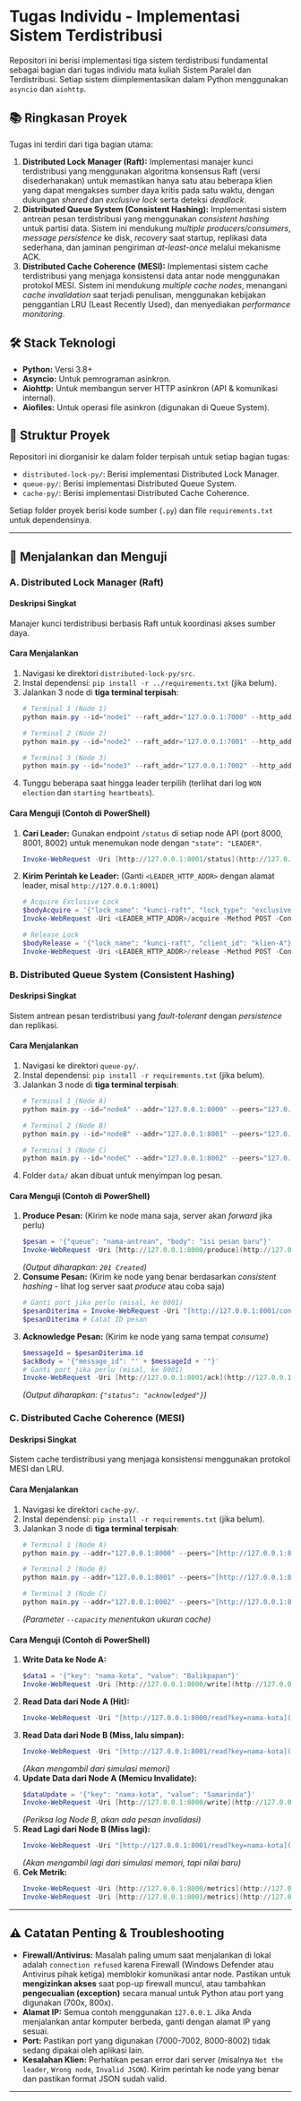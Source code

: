 # Tugas Individu - Implementasi Sistem Terdistribusi

Repositori ini berisi implementasi tiga sistem terdistribusi fundamental sebagai bagian dari tugas individu mata kuliah Sistem Paralel dan Terdistribusi. Setiap sistem diimplementasikan dalam Python menggunakan `asyncio` dan `aiohttp`.

## 📚 Ringkasan Proyek

Tugas ini terdiri dari tiga bagian utama:

1.  **Distributed Lock Manager (Raft):** Implementasi manajer kunci terdistribusi yang menggunakan algoritma konsensus Raft (versi disederhanakan) untuk memastikan hanya satu atau beberapa klien yang dapat mengakses sumber daya kritis pada satu waktu, dengan dukungan *shared* dan *exclusive lock* serta deteksi *deadlock*.
2.  **Distributed Queue System (Consistent Hashing):** Implementasi sistem antrean pesan terdistribusi yang menggunakan *consistent hashing* untuk partisi data. Sistem ini mendukung *multiple producers/consumers*, *message persistence* ke disk, *recovery* saat startup, replikasi data sederhana, dan jaminan pengiriman *at-least-once* melalui mekanisme ACK.
3.  **Distributed Cache Coherence (MESI):** Implementasi sistem cache terdistribusi yang menjaga konsistensi data antar node menggunakan protokol MESI. Sistem ini mendukung *multiple cache nodes*, menangani *cache invalidation* saat terjadi penulisan, menggunakan kebijakan penggantian LRU (Least Recently Used), dan menyediakan *performance monitoring*.

## 🛠️ Stack Teknologi

* **Python:** Versi 3.8+
* **Asyncio:** Untuk pemrograman asinkron.
* **Aiohttp:** Untuk membangun server HTTP asinkron (API & komunikasi internal).
* **Aiofiles:** Untuk operasi file asinkron (digunakan di Queue System).

## 📁 Struktur Proyek

Repositori ini diorganisir ke dalam folder terpisah untuk setiap bagian tugas:

* `distributed-lock-py/`: Berisi implementasi Distributed Lock Manager.
* `queue-py/`: Berisi implementasi Distributed Queue System.
* `cache-py/`: Berisi implementasi Distributed Cache Coherence.

Setiap folder proyek berisi kode sumber (`.py`) dan file `requirements.txt` untuk dependensinya.

---

## 🚀 Menjalankan dan Menguji

### **A. Distributed Lock Manager (Raft)**

#### Deskripsi Singkat
Manajer kunci terdistribusi berbasis Raft untuk koordinasi akses sumber daya.

#### Cara Menjalankan
1.  Navigasi ke direktori `distributed-lock-py/src`.
2.  Instal dependensi: `pip install -r ../requirements.txt` (jika belum).
3.  Jalankan 3 node di **tiga terminal terpisah**:
    ```powershell
    # Terminal 1 (Node 1)
    python main.py --id="node1" --raft_addr="127.0.0.1:7000" --http_addr="127.0.0.1:8000" --peers="127.0.0.1:7000,127.0.0.1:7001,127.0.0.1:7002"

    # Terminal 2 (Node 2)
    python main.py --id="node2" --raft_addr="127.0.0.1:7001" --http_addr="127.0.0.1:8001" --peers="127.0.0.1:7000,127.0.0.1:7001,127.0.0.1:7002"

    # Terminal 3 (Node 3)
    python main.py --id="node3" --raft_addr="127.0.0.1:7002" --http_addr="127.0.0.1:8002" --peers="127.0.0.1:7000,127.0.0.1:7001,127.0.0.1:7002"
    ```
4.  Tunggu beberapa saat hingga leader terpilih (terlihat dari log `WON election` dan `starting heartbeats`).

#### Cara Menguji (Contoh di PowerShell)
1.  **Cari Leader:** Gunakan endpoint `/status` di setiap node API (port 8000, 8001, 8002) untuk menemukan node dengan `"state": "LEADER"`.
    ```powershell
    Invoke-WebRequest -Uri [http://127.0.0.1:8001/status](http://127.0.0.1:8001/status) | ConvertFrom-Json
    ```
2.  **Kirim Perintah ke Leader:** (Ganti `<LEADER_HTTP_ADDR>` dengan alamat leader, misal `http://127.0.0.1:8001`)
    ```powershell
    # Acquire Exclusive Lock
    $bodyAcquire = '{"lock_name": "kunci-raft", "lock_type": "exclusive", "client_id": "klien-A"}'
    Invoke-WebRequest -Uri <LEADER_HTTP_ADDR>/acquire -Method POST -ContentType "application/json" -Body $bodyAcquire

    # Release Lock
    $bodyRelease = '{"lock_name": "kunci-raft", "client_id": "klien-A"}'
    Invoke-WebRequest -Uri <LEADER_HTTP_ADDR>/release -Method POST -ContentType "application/json" -Body $bodyRelease
    ```

### **B. Distributed Queue System (Consistent Hashing)**

#### Deskripsi Singkat
Sistem antrean pesan terdistribusi yang *fault-tolerant* dengan *persistence* dan replikasi.

#### Cara Menjalankan
1.  Navigasi ke direktori `queue-py/`.
2.  Instal dependensi: `pip install -r requirements.txt` (jika belum).
3.  Jalankan 3 node di **tiga terminal terpisah**:
    ```powershell
    # Terminal 1 (Node A)
    python main.py --id="nodeA" --addr="127.0.0.1:8000" --peers="127.0.0.1:8000,127.0.0.1:8001,127.0.0.1:8002" --dataDir="data/nodeA"

    # Terminal 2 (Node B)
    python main.py --id="nodeB" --addr="127.0.0.1:8001" --peers="127.0.0.1:8000,127.0.0.1:8001,127.0.0.1:8002" --dataDir="data/nodeB"

    # Terminal 3 (Node C)
    python main.py --id="nodeC" --addr="127.0.0.1:8002" --peers="127.0.0.1:8000,127.0.0.1:8001,127.0.0.1:8002" --dataDir="data/nodeC"
    ```
4.  Folder `data/` akan dibuat untuk menyimpan log pesan.

#### Cara Menguji (Contoh di PowerShell)
1.  **Produce Pesan:** (Kirim ke node mana saja, server akan *forward* jika perlu)
    ```powershell
    $pesan = '{"queue": "nama-antrean", "body": "isi pesan baru"}'
    Invoke-WebRequest -Uri [http://127.0.0.1:8000/produce](http://127.0.0.1:8000/produce) -Method POST -ContentType "application/json" -Body $pesan
    ```
    *(Output diharapkan: `201 Created`)*
2.  **Consume Pesan:** (Kirim ke node yang benar berdasarkan *consistent hashing* - lihat log server saat *produce* atau coba saja)
    ```powershell
    # Ganti port jika perlu (misal, ke 8001)
    $pesanDiterima = Invoke-WebRequest -Uri "[http://127.0.0.1:8001/consume?queue=nama-antrean](http://127.0.0.1:8001/consume?queue=nama-antrean)" | ConvertFrom-Json
    $pesanDiterima # Catat ID pesan
    ```
3.  **Acknowledge Pesan:** (Kirim ke node yang sama tempat *consume*)
    ```powershell
    $messageId = $pesanDiterima.id
    $ackBody = '{"message_id": "' + $messageId + '"}'
    # Ganti port jika perlu (misal, ke 8001)
    Invoke-WebRequest -Uri [http://127.0.0.1:8001/ack](http://127.0.0.1:8001/ack) -Method POST -ContentType "application/json" -Body $ackBody
    ```
    *(Output diharapkan: `{"status": "acknowledged"}`)*

### **C. Distributed Cache Coherence (MESI)**

#### Deskripsi Singkat
Sistem cache terdistribusi yang menjaga konsistensi menggunakan protokol MESI dan LRU.

#### Cara Menjalankan
1.  Navigasi ke direktori `cache-py/`.
2.  Instal dependensi: `pip install -r requirements.txt` (jika belum).
3.  Jalankan 3 node di **tiga terminal terpisah**:
    ```powershell
    # Terminal 1 (Node A)
    python main.py --addr="127.0.0.1:8000" --peers="[http://127.0.0.1:8001](http://127.0.0.1:8001),[http://127.0.0.1:8002](http://127.0.0.1:8002)" --capacity=10 --id="nodeA"

    # Terminal 2 (Node B)
    python main.py --addr="127.0.0.1:8001" --peers="[http://127.0.0.1:8000](http://127.0.0.1:8000),[http://127.0.0.1:8002](http://127.0.0.1:8002)" --capacity=10 --id="nodeB"

    # Terminal 3 (Node C)
    python main.py --addr="127.0.0.1:8002" --peers="[http://127.0.0.1:8000](http://127.0.0.1:8000),[http://127.0.0.1:8001](http://127.0.0.1:8001)" --capacity=10 --id="nodeC"
    ```
    *(Parameter `--capacity` menentukan ukuran cache)*

#### Cara Menguji (Contoh di PowerShell)
1.  **Write Data ke Node A:**
    ```powershell
    $data1 = '{"key": "nama-kota", "value": "Balikpapan"}'
    Invoke-WebRequest -Uri [http://127.0.0.1:8000/write](http://127.0.0.1:8000/write) -Method POST -ContentType "application/json" -Body $data1
    ```
2.  **Read Data dari Node A (Hit):**
    ```powershell
    Invoke-WebRequest -Uri "[http://127.0.0.1:8000/read?key=nama-kota](http://127.0.0.1:8000/read?key=nama-kota)" | ConvertFrom-Json
    ```
3.  **Read Data dari Node B (Miss, lalu simpan):**
    ```powershell
    Invoke-WebRequest -Uri "[http://127.0.0.1:8001/read?key=nama-kota](http://127.0.0.1:8001/read?key=nama-kota)" | ConvertFrom-Json
    ```
    *(Akan mengambil dari simulasi memori)*
4.  **Update Data dari Node A (Memicu Invalidate):**
    ```powershell
    $dataUpdate = '{"key": "nama-kota", "value": "Samarinda"}'
    Invoke-WebRequest -Uri [http://127.0.0.1:8000/write](http://127.0.0.1:8000/write) -Method POST -ContentType "application/json" -Body $dataUpdate
    ```
    *(Periksa log Node B, akan ada pesan invalidasi)*
5.  **Read Lagi dari Node B (Miss lagi):**
    ```powershell
    Invoke-WebRequest -Uri "[http://127.0.0.1:8001/read?key=nama-kota](http://127.0.0.1:8001/read?key=nama-kota)" | ConvertFrom-Json
    ```
    *(Akan mengambil lagi dari simulasi memori, tapi nilai baru)*
6.  **Cek Metrik:**
    ```powershell
    Invoke-WebRequest -Uri [http://127.0.0.1:8000/metrics](http://127.0.0.1:8000/metrics) | ConvertFrom-Json
    Invoke-WebRequest -Uri [http://127.0.0.1:8001/metrics](http://127.0.0.1:8001/metrics) | ConvertFrom-Json
    ```

---

## ⚠️ Catatan Penting & Troubleshooting

* **Firewall/Antivirus:** Masalah paling umum saat menjalankan di lokal adalah `connection refused` karena Firewall (Windows Defender atau Antivirus pihak ketiga) memblokir komunikasi antar node. Pastikan untuk **mengizinkan akses** saat pop-up firewall muncul, atau tambahkan **pengecualian (exception)** secara manual untuk Python atau port yang digunakan (700x, 800x).
* **Alamat IP:** Semua contoh menggunakan `127.0.0.1`. Jika Anda menjalankan antar komputer berbeda, ganti dengan alamat IP yang sesuai.
* **Port:** Pastikan port yang digunakan (7000-7002, 8000-8002) tidak sedang dipakai oleh aplikasi lain.
* **Kesalahan Klien:** Perhatikan pesan error dari server (misalnya `Not the leader`, `Wrong node`, `Invalid JSON`). Kirim perintah ke node yang benar dan pastikan format JSON sudah valid.

---